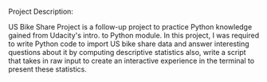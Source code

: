 Project Description:

US Bike Share Project is a follow-up project to practice Python knowledge gained from Udacity's intro. to Python module.
In this project, I was required to write Python code to import US bike share data and answer interesting questions about it by computing descriptive statistics also, write a script that takes in raw input to create an interactive experience in the terminal to present these statistics.
